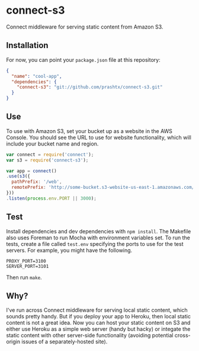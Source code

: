 # connect-s3

Connect middleware for serving static content from Amazon S3.

## Installation

For now, you can point your `package.json` file at this repository:

```json
{
  "name": "cool-app",
  "dependencies": {
    "connect-s3": "git://github.com/prashtx/connect-s3.git"
  }
}
```

## Use

To use with Amazon S3, set your bucket up as a website in the AWS Console. You
should see the URL to use for website functionality, which will include your
bucket name and region.

```javascript
var connect = require('connect');
var s3 = require('connect-s3');

var app = connect()
.use(s3({
  pathPrefix: '/web',
  remotePrefix: 'http://some-bucket.s3-website-us-east-1.amazonaws.com/somepath'
}))
.listen(process.env.PORT || 3000);
```

## Test

Install dependencies and dev dependencies with `npm install`. The Makefile also
uses Foreman to run Mocha with environment variables set. To run the tests,
create a file called `test.env` specifying the ports to use for the test
servers. For example, you might have the following.

```
PROXY_PORT=3100
SERVER_PORT=3101
```

Then run `make`.

## Why?

I've run across Connect middleware for serving local static content, which
sounds pretty handy. But if you deploy your app to Heroku, then local static
content is not a great idea. Now you can host your static content on S3 and
either use Heroku as a simple web server (handy but hacky) or integate the
static content with other server-side functionality (avoiding potential
cross-origin issues of a separately-hosted site).

